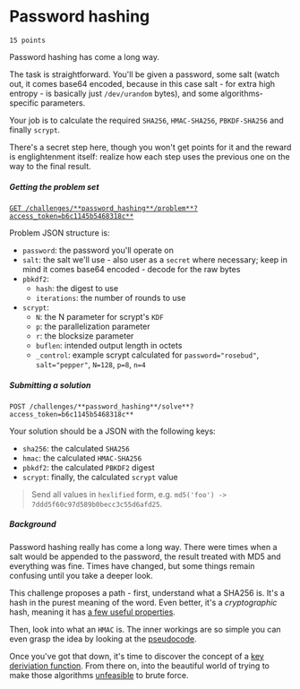 # Password hashing

`15 points`

Password hashing has come a long way.

The task is straightforward. You'll be given a password, some salt (watch out, it comes base64 encoded, because in this case salt - for extra high entropy - is basically just `/dev/urandom` bytes), and some algorithms-specific parameters.

Your job is to calculate the required `SHA256`, `HMAC-SHA256`, `PBKDF-SHA256` and finally `scrypt`.

There's a secret step here, though you won't get points for it and the reward is englightenment itself: realize how each step uses the previous one on the way to the final result.

##### Getting the problem set

[`GET /challenges/**password_hashing**/problem**?access_token=b6c1145b5468318c**`](/challenges/password_hashing/problem?access_token=b6c1145b5468318c)

Problem JSON structure is:

*   `password`: the password you'll operate on
*   `salt`: the salt we'll use - also user as a `secret` where necessary; keep in mind it comes base64 encoded - decode for the raw bytes
*   `pbkdf2`:
    *   `hash`: the digest to use
    *   `iterations`: the number of rounds to use
*   `scrypt`:
    *   `N`: the N parameter for scrypt's `KDF`
    *   `p`: the parallelization parameter
    *   `r`: the blocksize parameter
    *   `buflen`: intended output length in octets
    *   `_control`: example scrypt calculated for `password="rosebud"`, `salt="pepper"`, `N=128`, `p=8`, `n=4`

##### Submitting a solution

`POST /challenges/**password_hashing**/solve**?access_token=b6c1145b5468318c**`

Your solution should be a JSON with the following keys:

*   `sha256`: the calculated `SHA256`
*   `hmac`: the calculated `HMAC-SHA256`
*   `pbkdf2`: the calculated `PBKDF2` digest
*   `scrypt`: finally, the calculated `scrypt` value

> Send all values in `hexlified` form, e.g. `md5('foo') -> 7ddd5f60c97d589b0becc3c55d6afd25`.

##### Background

Password hashing really has come a long way. There were times when a salt would be appended to the password, the result treated with MD5 and everything was fine. Times have changed, but some things remain confusing until you take a deeper look.

This challenge proposes a path - first, understand what a SHA256 is. It's a hash in the purest meaning of the word. Even better, it's a _cryptographic_ hash, meaning it has [a few useful properties](https://en.wikipedia.org/wiki/Cryptographic_hash_function).

Then, look into what an `HMAC` is. The inner workings are so simple you can even grasp the idea by looking at the [pseudocode](https://en.wikipedia.org/wiki/Hash-based_message_authentication_code#Implementation).

Once you've got that down, it's time to discover the concept of a [key deriviation function](https://en.wikipedia.org/wiki/PBKDF2). From there on, into the beautiful world of trying to make those algorithms [unfeasible](https://www.tarsnap.com/scrypt.html) to brute force.
